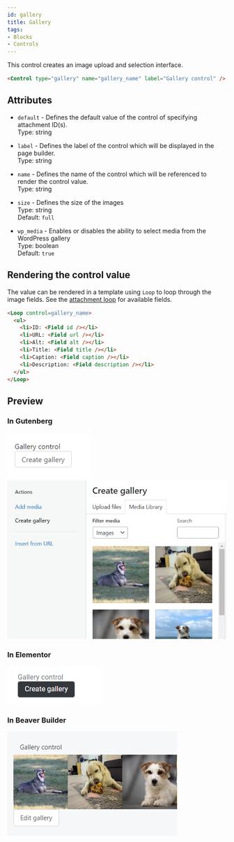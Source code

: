 ```yaml
---
id: gallery
title: Gallery
tags:
- Blocks
- Controls
---
```

This control creates an image upload and selection interface.

```html
<Control type="gallery" name="gallery_name" label="Gallery control" />
```

## Attributes

- `default` - Defines the default value of the control of specifying attachment ID(s).  
    Type: string
- `label` - Defines the label of the control which will be displayed in the page builder.  
    Type: string  
    
- `name` - Defines the name of the control which will be referenced to render the control value.  
    Type: string  
    
- `size` - Defines the size of the images  
    Type: string  
    Default: `full`  
    
- `wp_media` - Enables or disables the ability to select media from the WordPress gallery  
    Type: boolean  
    Default: `true`

## Rendering the control value

The value can be rendered in a template using `Loop` to loop through the image fields. See the [attachment loop](/dynamic-tags/loop/attachment) for available fields.

```html
<Loop control=gallery_name>
  <ul>
    <li>ID: <Field id /></li>
    <li>URL: <Field url /></li>
    <li>Alt: <Field alt /></li>
    <li>Title: <Field title /></li>
    <li>Caption: <Field caption /></li>
    <li>Description: <Field description /></li>
  </ul>
</Loop>
```

## Preview

### In Gutenberg

![](./rjZO7zeVBsDu9KGivOk3Wxm5T.png)   ![](./U9CK7FEuAm9QTM1Bv4XpJEVd2.png)  

### In Elementor

![](./f1CFwnn5LqxYxX62waGdnzKIH.png)  

### In Beaver Builder

![](./WpVvXZJAKu7Fbzen0fWIhHqSL.png)